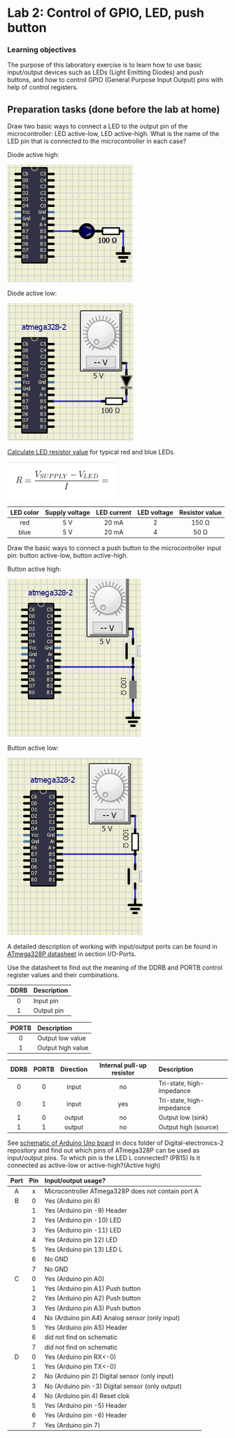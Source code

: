 # Lab 2: Control of GPIO, LED, push button

### Learning objectives

The purpose of this laboratory exercise is to learn how to use basic input/output devices such as LEDs (Light Emitting Diodes) and push buttons, and how to control GPIO (General Purpose Input Output) pins with help of control registers.

## Preparation tasks (done before the lab at home)

Draw two basic ways to connect a LED to the output pin of the microcontroller: LED active-low, LED active-high. What is the name of the LED pin that is connected to the microcontroller in each case?

Diode active high:

![logic](../../Images/DiodeActiveHigh.PNG)

Diode active low:

![logic](../../Images/DiodeActiveLow.PNG)



[Calculate LED resistor value](https://electronicsclub.info/leds.htm) for typical red and blue LEDs.

![Clock period](../../Images/ohms_law.PNG)

| **LED color** | **Supply voltage** | **LED current** | **LED voltage** | **Resistor value** |
| :-: | :-: | :-: | :-: | :-: |
| red | 5&nbsp;V | 20&nbsp;mA | 2 | 150 Ω |
| blue | 5&nbsp;V | 20&nbsp;mA | 4 | 50 Ω|



Draw the basic ways to connect a push button to the microcontroller input pin: button active-low, button active-high.
&nbsp;

Button active high:

![logic](../../Images/PushActiveHigh.PNG)

Button active low:

![logic](../../Images/PushActiveLow.PNG)




A detailed description of working with input/output ports can be found in [ATmega328P datasheet](https://www.microchip.com/wwwproducts/en/ATmega328p) in section I/O-Ports.

Use the datasheet to find out the meaning of the DDRB and PORTB control register values and their combinations.

| **DDRB** | **Description** |
| :-: | :-- |
| 0 | Input pin |
| 1 | Output pin|

| **PORTB** | **Description** |
| :-: | :-- |
| 0 | Output low value |
| 1 | Output high value |

| **DDRB** | **PORTB** | **Direction** | **Internal pull-up resistor** | **Description** |
| :-: | :-: | :-: | :-: | :-- |
| 0 | 0 | input | no | Tri-state, high-impedance |
| 0 | 1 | input | yes | Tri-state, high-impedance  |
| 1 | 0 | output | no | Output low (sink) |
| 1 | 1 | output | no | Output high (source) |

See [schematic of Arduino Uno board](../../Docs/arduino_shield.pdf) in docs folder of Digital-electronics-2 repository and find out which pins of ATmega328P can be used as input/output pins. To which pin is the LED L connected? (PB15) Is it connected as active-low or active-high?(Active high)

| **Port** | **Pin** | **Input/output usage?** |
| :-: | :-: | :-- |
| A | x | Microcontroller ATmega328P does not contain port A |
| B | 0 | Yes (Arduino pin 8) |
|   | 1 | Yes (Arduino pin -9) Header|
|   | 2 | Yes (Arduino pin -10) LED|
|   | 3 | Yes (Arduino pin -11) LED |
|   | 4 | Yes (Arduino pin 12) LED|
|   | 5 | Yes (Arduino pin 13) LED L|
|   | 6 | No GND |
|   | 7 | No GND|
| C | 0 | Yes (Arduino pin A0) |
|   | 1 | Yes (Arduino pin A1) Push button |
|   | 2 | Yes (Arduino pin A2) Push button |
|   | 3 | Yes (Arduino pin A3) Push button |
|   | 4 | No (Arduino pin A4) Analog sensor (only input) |
|   | 5 | Yes (Arduino pin A5) Header |
|   | 6 | did not find on schematic |
|   | 7 | did not find on schematic |
| D | 0 | Yes (Arduino pin RX<-0) |
|   | 1 | Yes (Arduino pin TX<-0) |
|   | 2 | No (Arduino pin 2) Digital sensor (only input) |
|   | 3 | No (Arduino pin -3) Digital sensor (only output) |
|   | 4 | No (Arduino pin 4) Reset clok |
|   | 5 | Yes (Arduino pin -5) Header |
|   | 6 | Yes (Arduino pin -6) Header  |
|   | 7 | Yes (Arduino pin 7)|
